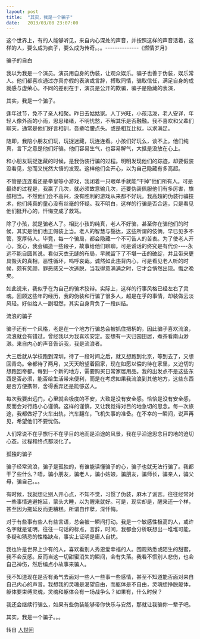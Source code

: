 ```yaml
---
layout: post
title:  "其实，我是一个骗子"
date:   2013/03/08 23:07:00
---
```


这个世界上，有的人能够听见，来自内心深处的声音，并按照这样的声音活着，这样的人，要么成为疯子，要么成为传奇。。。--------------《燃情岁月》

骗子的自白

我以为我是一个演员。演员用自身的伪装，让观众娱乐。骗子也善于伪装，娱乐常人。他们都喜欢通过亦真亦假的表演或言辞，搏取同情，骗取信任，满足自身的成就感与虚荣心。不同的差别在于，演员是公开的欺骗，骗子是隐藏的表演，

其实，我是一个骗子。


逢年过节，免不了亲人相聚。昨日去姑姑家。人丁兴旺，小孩活泼，老人安详，年轻人像外面的小雨，思思绪绪，不明忧愁，不解其乐是否融融。我不喜欢和父辈们聊天，通常是他们好言相训，吾辈哈腰点头。或是相互比拟，以求满足。

随即，我陪小朋友们玩，玩捉迷藏，玩连连看。小孩们好玩么，谈不上。他们纯真，言下之意是他们好骗。他们容易生气，也容易解气，大抵是没放在心上。

和小朋友玩捉迷藏的时候，是我伪装行骗的过程。明明发现他们的踪迹，却要假装没看见，忽而又恍然大悟的发现。这样他们会开心，以为自己隐藏有多高超。

不管是连连看还是拳皇等小游戏，我闭着一只眼单手就能“干掉”他们所有人。可是最终的过程是，我赢了几次，就必须故意输几次，还要伪装佩服他们有多厉害，旗鼓相当。不然他们会不高兴，没有胜利的游戏从来都不好玩。我高超的伪装行骗技术，他们纯真的童心没有丝毫的怀疑。我不明白，这样的行骗是否合适，只是看见他们挺开心的，忏悔变成了救笃。

除了小孩，就是骗老人了。相比小孩的纯真，老人不好骗，甚至你在骗他们的时候，其实是他们也正假装上当。老人的智慧与豁达，这些所谓的伎俩，早已见多不管，宽厚待人。毕竟，每一个骗局，都会隐藏一个不可告人的苦衷。为了使老人开心，宽心，我会编造一些段子，故事给他们聊聊。可是谎话的终究是有代价----永远不能自圆其说。看似天衣无缝的布局，早就留下了不堪一击的破绽，并且带来更具毁灭的真相，恶性循环，呜呼哀哉。诚然如此违背内心，可是看见老人听的时候，颇有笑颜，罪恶感又一次逃脱，当我得意满满之时，它才会悄然出现。悔之晚矣。

如此说来，我似乎在为自己的骗术狡辩。实际上，这样的行事风格已经左右了灵魂。回顾这些年的经历，我的伪装和行骗了很多人，越是在乎的事情，却装做云淡风轻。好似给人一副坦然，其实自身背负了一段纠结。

流浪的骗子

骗子还有一个风格，老是在一个地方行骗总会被抓住把柄的，因此骗子喜欢流浪，流浪就会有错过。曾经我以为我喜欢安定。妄想有一天归园田居，煮茶看南山渺渺。来自内心的声音告诉我，我是流浪者。

大三后就从学校跑到深圳，待了一段时间之后，就又想跑到北京，等到去了，又想回青岛。帝都待了两月，又天天盼望着回家，现在如愿以偿的待在家里，又迫切的想跑回帝都。每到一个新的地方，需要购买日常家居用品。我的出发点不是这些东西是否必须，能否给生活带来便利，而是在考虑如果我流浪到其他地方，这些东西是否方便携带，舍得丢弃还是能够送人。

每次我要出远门，心里就会极度的不安，大致是没有安全感。恰恰是没有安全感，反而会对行路小心谨慎。这样的谨慎，又让我觉得对目的地急切的思念。每一次旅途，我都做好了火车出轨，汽车翻车，飞机失事的准备。在不幸的一瞬间，说声再见，希望他们不要忧伤。

人们常说不在乎旅行不在乎目的地而是沿途的风景，我在乎沿途思念目的地的迫切心态。过程和终点都淡化了。

孤独的骗子

骗子经常流浪，骗子是孤独的，有谁能读懂骗子的心，骗子也就无法行骗了。我都干了些什么？唔，骗小朋友，骗老人，骗小姑娘，骗朋友，骗师长，骗亲人，骗父母，骗自己。。。

有时候，我就想让别人开心点，不知不觉，习惯了伪装，麻木了谎言。往往经常对一些事情逃避拖延，蒙头大睡，以为醒来就好。可是，现实却是，醒来还一个样，甚至因为拖延反而更糟糕。所谓自作孽，深忏悔。

对于有些事有些人有些言语，总会被一瞬间打动。我是一个敏感性极高的人，或许名字就是证明，往往一句话的标点，言辞，时间，我都会分析联想出一堆堆可能，多疑和猜忌的性格缺点，事实上证明是庸人自扰。

我也许是世界上少有的人，喜欢看别人秀恩爱幸福的人。围观熟悉或陌生的甜蜜，我不会反感。反而当这一切甜蜜消失的瞬间，会有失落。我看不惯别人悲伤，也会自己神伤，然后编点小故事来骗人。

我不知道现在是否有勇气去面对一些人一些事一些感情，甚至不知道能否面对来自自己内心的声音。我想我的灵魂是渴望自由，而躯体是不自由，灵魂想挣脱躯体，躯体要束缚灵魂，灵魂和躯体会有一场战争么？如果有，什么时候？

我还会继续行骗么，如果有些伪装能够带你快乐与安然，那就让我骗你一辈子吧。

其实，我是一个骗子。。。

转自 [人世间](http://rsj217.diandian.com/post/2013-02-12/40048650751)
